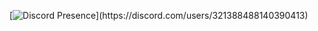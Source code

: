 [![Discord Presence](https://lanyard-profile-readme.vercel.app/api/321388488140390413?animated=true&hideDiscrim=true&borderRadius=15px&idleMessage=Probably%20doing%20something%20else...)](https://discord.com/users/321388488140390413)
  

